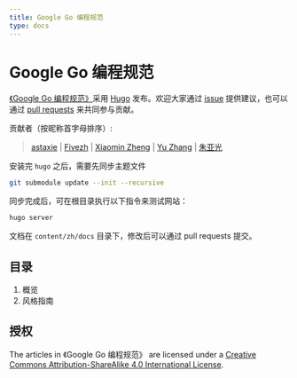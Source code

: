 ```yaml
---
title: Google Go 编程规范
type: docs
--- 
```


# Google Go 编程规范

[《Google Go 编程规范》](https://github.com/gocn/styleguide)采用 [Hugo](https://gohugo.io) 发布。欢迎大家通过 [issue](https://github.com/gocn/styleguide/issues) 提供建议，也可以通过 [pull requests](https://github.com/gocn/styleguide/pulls) 来共同参与贡献。

贡献者（按昵称首字母排序）:

> [astaxie](https://github.com/astaxie) | [Fivezh](https://github.com/fivezh) | [Xiaomin Zheng](https://github.com/zxmfke) | [Yu Zhang](https://github.com/pseudoyu) | [朱亚光](https://github.com/zhuyaguang)

安装完 `hugo` 之后，需要先同步主题文件

```bash
git submodule update --init --recursive
```

同步完成后，可在根目录执行以下指令来测试网站：

```bash
hugo server
```

文档在 `content/zh/docs` 目录下，修改后可以通过 pull requests 提交。

## 目录

1. 概览
2. 风格指南

## 授权

The articles in 《Google Go 编程规范》 are licensed under a [Creative Commons Attribution-ShareAlike 4.0 International License](http://creativecommons.org/licenses/by-sa/4.0/).